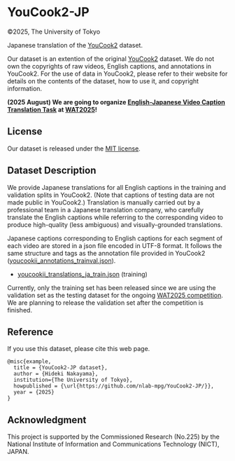 # YouCook2-JP

©2025, The University of Tokyo

Japanese translation of the [YouCook2](http://youcook2.eecs.umich.edu/) dataset. 

Our dataset is an extention of the original [YouCook2](http://youcook2.eecs.umich.edu/) dataset. We do not own the copyrights of raw videos, English captions, and annotations in YouCook2. For the use of data in YouCook2, please refer to their website for details on the contents of the dataset, how to use it, and copyright information.

**(2025 August) We are going to organize [English-Japanese Video Caption Translation Task](https://nlab-mpg.github.io/wat2025-vct-jp/) at [WAT2025](https://lotus.kuee.kyoto-u.ac.jp/WAT/WAT2025/index.html)!**


## License
Our dataset is released under the [MIT license](LICENSE.txt).

## Dataset Description
We provide Japanese translations for all English captions in the training and validation splits in YouCook2. (Note that captions of testing data are not made public in YouCook2.)
Translation is manually carried out by a professional team in a Japanese translation company, who carefully translate the English captions while referring to the corresponding video to produce high-quality (less ambiguous) and visually-grounded translations.

Japanese captions corresponding to English captions for each segment of each video are stored in a json file encoded in UTF-8 format. It follows the same structure and tags as the annotation file provided in YouCook2 ([youcookii_annotations_trainval.json](http://youcook2.eecs.umich.edu/download)).

- [youcookii_translations_ja_train.json](youcookii_translations_ja_train.json) (training)
  
Currently, only the training set has been released since we are using the validation set as the testing dataset for the ongoing [WAT2025 competition](https://nlab-mpg.github.io/wat2025-vct-jp/). We are planning to release the validation set after the competition is finished. 

## Reference
If you use this dataset, please cite this web page.

```
@misc{example,
  title = {YouCook2-JP dataset},
  author = {Hideki Nakayama},
  institution={The University of Tokyo},
  howpublished = {\url{https://github.com/nlab-mpg/YouCook2-JP/}},
  year = {2025}
}
```
## Acknowledgment
This project is supported by the Commissioned Research (No.225) by the National Institute of Information and Communications Technology (NICT), JAPAN.  
